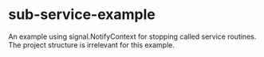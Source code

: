 # sub-service-example

An example using signal.NotifyContext for stopping called service routines.
The project structure is irrelevant for this example.


